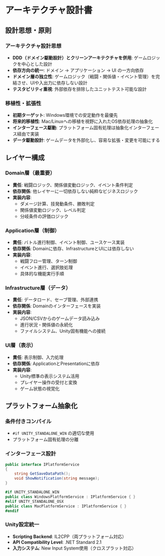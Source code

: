 # アーキテクチャ設計書

## 設計思想・原則

### アーキテクチャ設計思想
- **DDD（ドメイン駆動設計）とクリーンアーキテクチャを併用**: ゲームロジックを中心とした設計
- **依存方向の統一**: ドメイン → アプリケーション → UI の一方向依存
- **ドメイン層の独立性**: ゲームロジック（戦闘・関係値・イベント管理）を完結させ、UIや入出力に依存しない設計
- **テスタビリティ重視**: 外部依存を排除したユニットテスト可能な設計

### 移植性・拡張性
- **初期ターゲット**: Windows環境での安定動作を最優先
- **将来的移植性**: Mac/Linuxへの移植を視野に入れたOS依存処理の抽象化
- **インターフェース駆動**: プラットフォーム固有処理は抽象化インターフェース経由で実装
- **データ駆動設計**: ゲームデータを外部化し、容易な拡張・変更を可能にする

## レイヤー構成

### Domain層（最重要）
- **責任**: 戦闘ロジック、関係値変動ロジック、イベント条件判定
- **依存関係**: 他レイヤーに一切依存しない純粋なビジネスロジック
- **実装内容**:
  - ダメージ計算、技発動条件、勝敗判定
  - 関係値変動ロジック、レベル判定
  - 分岐条件の評価ロジック

### Application層（制御）
- **責任**: バトル進行制御、イベント制御、ユースケース実装
- **依存関係**: Domainに依存、InfrastructureとUIには依存しない
- **実装内容**:
  - 戦闘フロー管理、ターン制御
  - イベント進行、選択肢処理
  - 具体的な機能実行手順

### Infrastructure層（データ）
- **責任**: データロード、セーブ管理、外部連携
- **依存関係**: Domainのインターフェースを実装
- **実装内容**:
  - JSON/CSVからのゲームデータ読み込み
  - 進行状況・関係値の永続化
  - ファイルシステム、Unity固有機能への接続

### UI層（表示）
- **責任**: 表示制御、入力処理
- **依存関係**: ApplicationとPresentationに依存
- **実装内容**:
  - Unity標準の表示システム活用
  - プレイヤー操作の受付と変換
  - ゲーム状態の視覚化

## プラットフォーム抽象化

### 条件付きコンパイル
- `#if UNITY_STANDALONE_WIN` の適切な使用
- プラットフォーム固有処理の分離

### インターフェース設計
```csharp
public interface IPlatformService
{
    string GetSaveDataPath();
    void ShowNotification(string message);
}

#if UNITY_STANDALONE_WIN
public class WindowsPlatformService : IPlatformService { }
#elif UNITY_STANDALONE_OSX  
public class MacPlatformService : IPlatformService { }
#endif
```

### Unity設定統一
- **Scripting Backend**: IL2CPP（両プラットフォーム対応）
- **API Compatibility Level**: .NET Standard 2.1
- **入力システム**: New Input System使用（クロスプラット対応）